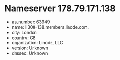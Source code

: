 # Nameserver 178.79.171.138

* as_number: 63949
* name: li308-138.members.linode.com.
* city: London
* country: GB
* organization: Linode, LLC
* version: Unknown
* dnssec: Unknown
